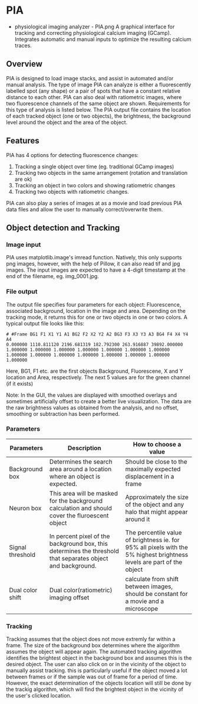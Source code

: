 # PIA
- physiological imaging analyzer -
PIA.png
A graphical interface for tracking and correcting physiological calcium imaging (GCamp).
Integrates automatic and manual inputs to optimize the resulting calcium traces.

## Overview
PIA is designed to load image stacks, and assist in automated and/or manual analysis. The type of image PIA can analyze is either a fluorescently labelled spot (any shape) or a pair of spots that have a constant relative distance to each other. PIA can also deal with ratiometric images, where two fluorescence channels of the same object are shown. Requirements for this type of analysis is listed below.
The PIA output file contains the location of each tracked object (one or two objects), the brightness, the background level around the object and the area of the object.

## Features
PIA has 4 options for detecting fluorescence changes:
1. Tracking a single object over time (eg. traditional GCamp images)
2. Tracking two objects in the same arrangement (rotation and translation are ok)
3. Tracking an object in two colors and showing ratiometric changes
4. Tracking two objects with ratiometric changes.

PIA can also play a series of images at as a movie and load previous PIA data files and allow the user to manually correct/overwrite them.

## Object detection and Tracking

### Image input
PIA uses matplotlib.image's imread function. Natively, this only supports png images, however, with the help of Pillow, it can also read tif and jpg images. The input images are expected to have a 4-digit timestamp at the end of the filename, eg. img_0001.jpg. 

### File output
The output file specifies four parameters for each object: Fluorescence, associated background, location in the image and area. Depending on the tracking mode, it returns this for one or two objects in one or two colors.
A typical output file looks like this:
```text
# #Frame BG1 F1 X1 Y1 A1 BG2 F2 X2 Y2 A2 BG3 F3 X3 Y3 A3 BG4 F4 X4 Y4 A4
0.000000 1110.811120 2196.681319 182.792300 263.916887 39892.000000 1.000000 1.000000 1.000000 1.000000 1.000000 1.000000 1.000000 1.000000 1.000000 1.000000 1.000000 1.000000 1.000000 1.000000 1.000000
```
Here, BG1, F1 etc. are the first objects Background, Fluorescene, X and Y location and Area, respectively. The next 5 values are for the green channel (if it exists)

Note: In the GUI, the values are displayed with smoothed overlays and sometimes artificially offset to create a better live visualization. The data are the raw brightness values as obtained from the analysis, and no offset, smoothing or subtraction has been performed. 


### Parameters
|Parameters     | Description | How to choose a value|
| ------------- |-------------| -------------|
| Background box| Determines the search area around a location where an object is expected. | Should be close to the maximally expected displacement in a frame|
| Neuron box    | This area will be masked for the background calculation and should cover the fluroescent object |Approximately the size of the object and any halo that might appear around it|
| Signal threshold| In percent pixel of the background box, this determines the threshold that separates object and background.| The percentile value of brightness ie. for 95% all pixels with the 5% highest brightness levels are part of the object|
| Dual color shift | Dual color(ratiometric) imaging offset | calculate from shift between images, should be constant for a movie and a microscope|





### Tracking
Tracking assumes that the object does not move extremly far within a frame. The size of the background box determines where the algorithm assumes the object will appear again. The automated tracking algorithm identifies the brightest object in the background box and assumes this is the desired object. The user can also click on or in the vicinity of the object to manually assist tracking. this is particularly useful if the object moved a lot between frames or if the sample was out of frame for a period of time. However, the exact determination of the objects location will still be done by the trackig algorithm, which will find the brightest object in the vicinity of the user's clicked location.


